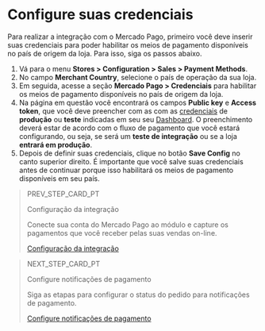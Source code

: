 # Configure suas credenciais
 
Para realizar a integração com o Mercado Pago, primeiro você deve inserir suas credenciais para poder habilitar os meios de pagamento disponíveis no país de origem da loja. Para isso, siga os passos abaixo.

1. Vá para o menu **Stores > Configuration > Sales > Payment Methods**.
2. No campo **Merchant Country**, selecione o país de operação da sua loja.
2. Em seguida, acesse a seção **Mercado Pago > Credenciais** para habilitar os meios de pagamento disponíveis no país de origem da loja.
3. Na página em questão você encontrará os campos **Public key** e **Access token**, que você deve preencher com as com as [credenciais](/developers/pt/guides/additional-content/credentials/credentials) de **produção** ou **teste** indicadas em seu seu [Dashboard](/developers/pt/guides/additional-content/dashboard/introduction). O preenchimento deverá estar de acordo com o fluxo de pagamento que você estará configurando, ou seja, se será um **teste de integração** ou se a loja **entrará em produção**.
3. Depois de definir suas credenciais, clique no botão **Save Config** no canto superior direito. É importante que você salve suas credenciais antes de continuar porque isso habilitará os meios de pagamento disponíveis em seu país.

> PREV_STEP_CARD_PT
>
> Configuração da integração
>
> Conecte sua conta do Mercado Pago ao módulo e capture os pagamentos que você receber pelas suas vendas on-line.
>
> [Configuração da integração](/developers/pt/docs/magento-two/integration)

> NEXT_STEP_CARD_PT
>
> Configure notificações de pagamento
>
> Siga as etapas para configurar o status do pedido para notificações de pagamento.
>
> [Configure notificações de pagamento](/developers/pt/docs/magento-two/integration-setup/integration-notifications)
